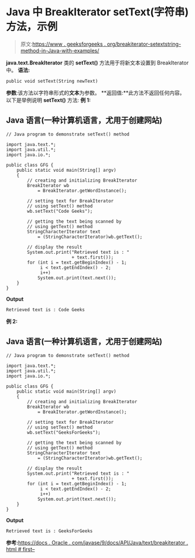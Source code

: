 # Java 中 BreakIterator setText(字符串)方法，示例

> 原文:[https://www . geeksforgeeks . org/breakiterator-setextstring-method-in-Java-with-examples/](https://www.geeksforgeeks.org/breakiterator-settextstring-method-in-java-with-examples/)

**java.text.BreakIterator** 类的 **setText()** 方法用于将新文本设置到 BreakIterator 中。
**语法:**

```
public void setText(String newText)
```

**参数**:该方法以字符串形式的**文本**为参数。
**返回值:**此方法不返回任何内容。
以下是举例说明 **setText()** 方法:
**例 1:**

## Java 语言(一种计算机语言，尤用于创建网站)

```
// Java program to demonstrate setText() method

import java.text.*;
import java.util.*;
import java.io.*;

public class GFG {
    public static void main(String[] argv)
    {
        // creating and initializing BreakIterator
        BreakIterator wb
            = BreakIterator.getWordInstance();

        // setting text for BreakIterator
        // using setText() method
        wb.setText("Code Geeks");

        // getting the text being scanned by
        // using getText() method
        StringCharacterIterator text
            = (StringCharacterIterator)wb.getText();

        // display the result
        System.out.print("Retrieved text is : "
                         + text.first());
        for (int i = text.getBeginIndex() - 1;
             i < text.getEndIndex() - 2;
             i++)
            System.out.print(text.next());
    }
}
```

**Output**

```
Retrieved text is : Code Geeks
```

**例 2:**

## Java 语言(一种计算机语言，尤用于创建网站)

```
// Java program to demonstrate setText() method

import java.text.*;
import java.util.*;
import java.io.*;

public class GFG {
    public static void main(String[] argv)
    {
        // creating and initializing BreakIterator
        BreakIterator wb
            = BreakIterator.getWordInstance();

        // setting text for BreakIterator
        // using setText() method
        wb.setText("GeeksForGeeks");

        // getting the text being scanned by
        // using getText() method
        StringCharacterIterator text
            = (StringCharacterIterator)wb.getText();

        // display the result
        System.out.print("Retrieved text is : "
                         + text.first());
        for (int i = text.getBeginIndex() - 1;
             i < text.getEndIndex() - 2;
             i++)
            System.out.print(text.next());
    }
}
```

**Output**

```
Retrieved text is : GeeksForGeeks
```

**参考:**[https://docs . Oracle . com/javase/9/docs/API/Java/text/breakiterator . html # first–](https://docs.oracle.com/javase/9/docs/api/java/text/BreakIterator.html#first--)